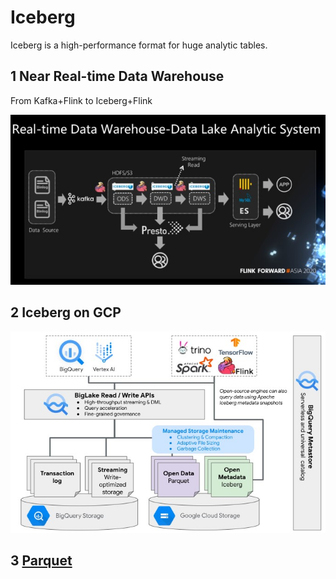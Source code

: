 # Iceberg

Iceberg is a high-performance format for huge analytic tables.

## 1 Near Real-time Data Warehouse
From Kafka+Flink to Iceberg+Flink

![Near Real-time Data Warehouse](https://github.com/barneywill/bigdata_demo/blob/main/imgs/realtime_data_warehouse.jpg)

## 2 Iceberg on GCP

![iceberg on gcp](https://github.com/barneywill/bigdata_demo/blob/main/imgs/iceberg_gcp.jpg)

## 3 <a href='https://github.com/barneywill/bigdata_demo/blob/main/Iceberg/parquet.md'>Parquet</a>


